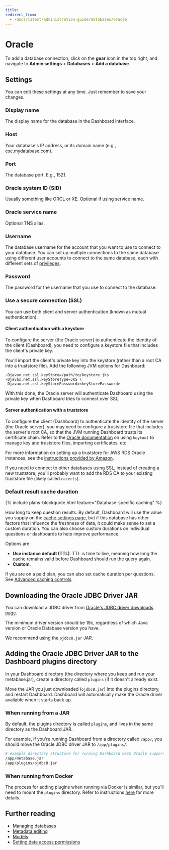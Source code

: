 ```yaml
---
title:
redirect_from:
  - /docs/latest/administration-guide/databases/oracle
---
```


# Oracle

To add a database connection, click on the **gear** icon in the top right, and navigate to **Admin settings** > **Databases** > **Add a database**.

## Settings

You can edit these settings at any time. Just remember to save your changes.

### Display name

The display name for the database in the Dashboard interface.

### Host

Your database's IP address, or its domain name (e.g., esc.mydatabase.com).

### Port

The database port. E.g., 1521.

### Oracle system ID (SID)

Usually something like ORCL or XE. Optional if using service name.

### Oracle service name

Optional TNS alias.

### Username

The database username for the account that you want to use to connect to your database. You can set up multiple connections to the same database using different user accounts to connect to the same database, each with different sets of [privileges](../users-roles-privileges.md).

### Password

The password for the username that you use to connect to the database.

### Use a secure connection (SSL)

You can use both client and server authentication (known as mutual authentication).

#### Client authentication with a keystore

To configure the server (the Oracle server) to authenticate the identity of the client (Dashboard), you need to
configure a keystore file that includes the client's private key.

You'll import the client's private key into the keystore (rather than a root CA into a truststore file). Add the following JVM options for Dashboard:

```
-Djavax.net.ssl.keyStore=/path/to/keystore.jks
-Djavax.net.ssl.keyStoreType=JKS \
-Djavax.net.ssl.keyStorePassword=<keyStorePassword>
```

With this done, the Oracle server will authenticate Dashboard using the private key when Dashboard tries to connect over SSL.

#### Server authentication with a truststore

To configure the client (Dashboard) to authenticate the identity of the server (the Oracle server), you may need to
configure a truststore file that includes the server's root CA, so that the JVM running Dashboard trusts its
certificate chain. Refer to the
[Oracle documentation](https://docs.oracle.com/javase/8/docs/technotes/tools/unix/keytool.html) on using `keytool` to manage key and truststore files, importing certificates, etc.

For more information on setting up a truststore for AWS RDS Oracle instances, see the
[instructions provided by Amazon](https://docs.aws.amazon.com/AmazonRDS/latest/UserGuide/Appendix.Oracle.Options.SSL.html#Appendix.Oracle.Options.SSL.JDBC).

If you need to connect to other databases using SSL, instead of creating a new truststore, you'll probably want to add the RDS CA to your existing truststore file (likely called `cacerts`).

### Default result cache duration

{% include plans-blockquote.html feature="Database-specific caching" %}

How long to keep question results. By default, Dashboard will use the value you supply on the [cache settings page](../../configuring-metabase/caching.md), but if this database has other factors that influence the freshness of data, it could make sense to set a custom duration. You can also choose custom durations on individual questions or dashboards to help improve performance.

Options are:

- **Use instance default (TTL)**. TTL is time to live, meaning how long the cache remains valid before Dashboard should run the query again.
- **Custom**.

If you are on a paid plan, you can also set cache duration per questions. See [Advanced caching controls](../../configuring-metabase/caching.md#advanced-caching-controls).

## Downloading the Oracle JDBC Driver JAR

You can download a JDBC driver from [Oracle's JDBC driver downloads page](https://www.oracle.com/technetwork/database/application-development/jdbc/downloads/index.html).

The minimum driver version should be 19c, regardless of which Java version or Oracle Database version you have.

We recommend using the `ojdbc8.jar` JAR.

## Adding the Oracle JDBC Driver JAR to the Dashboard plugins directory

In your Dashboard directory (the directory where you keep and run your metabase.jar), create a directory called `plugins` (if it doesn't already exist.

Move the JAR you just downloaded (`ojdbc8.jar`) into the plugins directory, and restart Dashboard. Dashboard will automatically make the Oracle driver available when it starts back up.

### When running from a JAR

By default, the plugins directory is called `plugins`, and lives in the same directory as the Dashboard JAR.

For example, if you're running Dashboard from a directory called `/app/`, you should move the Oracle JDBC driver JAR to `/app/plugins/`:

```bash
# example directory structure for running Dashboard with Oracle support
/app/metabase.jar
/app/plugins/ojdbc8.jar
```

### When running from Docker

The process for adding plugins when running via Docker is similar, but you'll need to mount the `plugins` directory. Refer to instructions [here](../../installation-and-operation/running-metabase-on-docker.md#adding-external-dependencies-or-plugins) for more details.

## Further reading

- [Managing databases](../../databases/connecting.md)
- [Metadata editing](../../data-modeling/metadata-editing.md)
- [Models](../../data-modeling/models.md)
- [Setting data access permissions](../../permissions/data.md)
